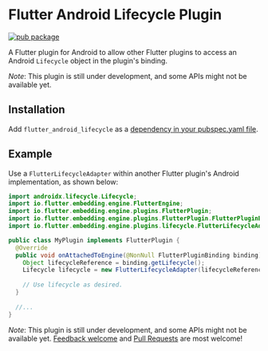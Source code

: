 # Flutter Android Lifecycle Plugin

[![pub package](https://img.shields.io/pub/v/flutter_android_lifecycle.svg)](https://pub.dartlang.org/packages/flutter_android_lifecycle)

A Flutter plugin for Android to allow other Flutter plugins to access an Android `Lifecycle` object
in the plugin's binding.

*Note*: This plugin is still under development, and some APIs might not be available yet.

## Installation

Add `flutter_android_lifecycle` as a [dependency in your pubspec.yaml file](https://flutter.io/using-packages/).

## Example

Use a `FlutterLifecycleAdapter` within another Flutter plugin's Android implementation, as shown
below:

```java
import androidx.lifecycle.Lifecycle;
import io.flutter.embedding.engine.FlutterEngine;
import io.flutter.embedding.engine.plugins.FlutterPlugin;
import io.flutter.embedding.engine.plugins.FlutterPlugin.FlutterPluginBinding;
import io.flutter.embedding.engine.plugins.lifecycle.FlutterLifecycleAdapter;

public class MyPlugin implements FlutterPlugin {
  @Override
  public void onAttachedToEngine(@NonNull FlutterPluginBinding binding) {
    Object lifecycleReference = binding.getLifecycle();
    Lifecycle lifecycle = new FlutterLifecycleAdapter(lifecycleReference).getLifecycle();
    
    // Use lifecycle as desired.
  }
  
  //...
}
```

*Note*: This plugin is still under development, and some APIs might not be available yet.
[Feedback welcome](https://github.com/flutter/flutter/issues) and
[Pull Requests](https://github.com/flutter/plugins/pulls) are most welcome!
